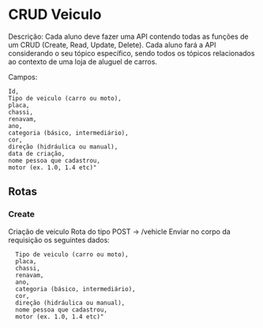 # CRUD Veiculo

Descrição: Cada aluno deve fazer uma API contendo todas as funções de um CRUD (Create, Read, Update, Delete). Cada aluno fará a API considerando o seu tópico específico, sendo todos os tópicos relacionados ao contexto de uma loja de aluguel de carros.

Campos:

    Id,
    Tipo de veiculo (carro ou moto),
    placa,
    chassi,
    renavam,
    ano,
    categoria (básico, intermediário),
    cor,
    direção (hidráulica ou manual),
    data de criação,
    nome pessoa que cadastrou,
    motor (ex. 1.0, 1.4 etc)"

## Rotas

### Create

Criação de veiculo
Rota do tipo POST -> /vehicle
Enviar no corpo da requisição os seguintes dados:

      Tipo de veiculo (carro ou moto),
      placa,
      chassi,
      renavam,
      ano,
      categoria (básico, intermediário),
      cor,
      direção (hidráulica ou manual),
      nome pessoa que cadastrou,
      motor (ex. 1.0, 1.4 etc)"
